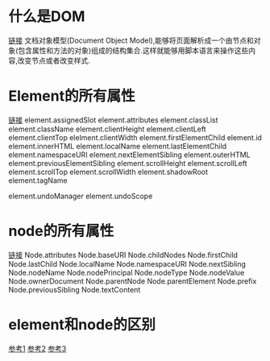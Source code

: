 # 什么是DOM
[链接](https://developer.mozilla.org/zh-CN/docs/Web/API/Document_Object_Model/Introduction)
文档对象模型(Document Object Model),能够将页面解析成一个由节点和对象(包含属性和方法的对象)组成的结构集合.这样就能够用脚本语言来操作这些内容,改变节点或者改变样式.

# Element的所有属性
[链接](https://developer.mozilla.org/zh-CN/docs/Web/API/Element)
element.assignedSlot
element.attributes
element.classList
element.className
element.clientHeight
element.clientLeft
element.clientTop
elelment.clientWidth
element.firstElementChild
element.id
element.innerHTML
element.localName
element.lastElementChild
element.namespaceURI
element.nextElementSibling
element.outerHTML
element.previousElementSibling
element.scrollHeight
element.scrollLeft
element.scrollTop
element.scrollWidth
element.shadowRoot
element.tagName

element.undoManager
element.undoScope

# node的所有属性

[链接](https://developer.mozilla.org/zh-CN/docs/Web/API/Node)
Node.attributes
Node.baseURI
Node.childNodes
Node.firstChild
Node.lastChild
Node.localName
Node.namespaceURI
Node.nextSibling
Node.nodeName
Node.nodePrincipal
Node.nodeType
Node.nodeValue
Node.ownerDocument
Node.parentNode
Node.parentElement
Node.prefix
Node.previousSibling
Node.textContent

# element和node的区别

[参考1](http://stackoverflow.com/questions/9979172/difference-between-node-object-and-element-object)
[参考2](http://www.cnblogs.com/jscode/archive/2012/09/04/2670819.html)
[参考3](http://flypursue.com/jekyll/update/2016/09/21/node-vs-element.html)